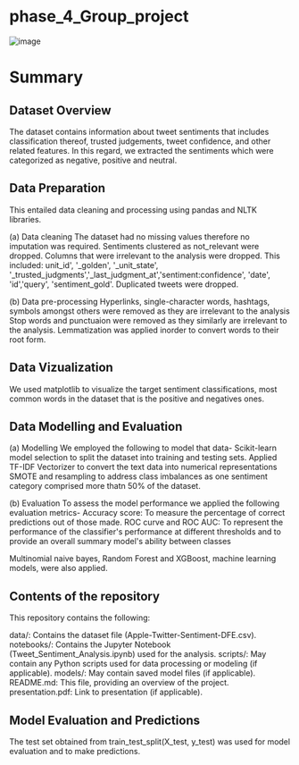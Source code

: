 # phase_4_Group_project

![image](https://github.com/user-attachments/assets/b02f53ac-ce0c-4048-8016-e6d22f15134e)

# Summary

## Dataset Overview
The dataset contains information about tweet sentiments that includes classification thereof, trusted judgements, tweet confidence, and other related features. In this regard, we extracted the sentiments which were categorized as negative, positive and neutral.

## Data Preparation
This entailed data cleaning and processing using pandas and NLTK libraries.

(a)  Data cleaning
   The dataset had no missing values therefore no imputation was required.
   Sentiments clustered as not_relevant were dropped.
   Columns that were irrelevant to the analysis were dropped. This included: unit_id', '_golden', '_unit_state', '_trusted_judgments','_last_judgment_at','sentiment:confidence', 'date', 'id','query', 'sentiment_gold'.
   Duplicated tweets were dropped.

(b)  Data pre-processing
Hyperlinks, single-character words, hashtags, symbols amongst others were removed as they are irrelevant to the analysis
Stop words and punctuaion were removed  as they similarly are irrelevant to the analysis.
Lemmatization was applied inorder to convert words to their root form.

 ## Data Vizualization
We used matplotlib to visualize the target sentiment classifications, most common words in the dataset that is the positive and negatives ones.

## Data Modelling and Evaluation

(a) Modelling
We employed the following to model that data-
Scikit-learn model selection to split the dataset into training and testing sets.
Applied TF-IDF Vectorizer to convert the text data into numerical representations
SMOTE and resampling to address class imbalances as one sentiment category comprised more thatn 50% of the dataset.

(b) Evaluation
To assess the model performance we applied the following evaluation metrics-
Accuracy score: To measure the percentage of correct predictions out of those made.
ROC curve and ROC AUC: To represent the performance of the classifier's performance  at different thresholds and to provide an overall summary model's ability between classes

Multinomial naive bayes, Random Forest and XGBoost, machine learning models, were also applied.

## Contents of the repository
This repository contains the following:

data/: Contains the dataset file (Apple-Twitter-Sentiment-DFE.csv).
notebooks/: Contains the Jupyter Notebook (Tweet_Sentiment_Analysis.ipynb) used for the analysis.
scripts/: May contain any Python scripts used for data processing or modeling (if applicable).
models/: May contain saved model files (if applicable).
README.md: This file, providing an overview of the project.
presentation.pdf: Link to presentation (if applicable).
## Model Evaluation and Predictions
The test set obtained from train_test_split(X_test, y_test) was used for model evaluation and to make predictions.
